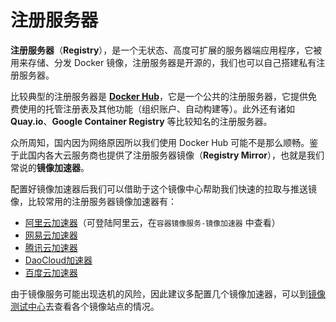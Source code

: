 # 注册服务器

**注册服务器**（**Registry**），是一个无状态、高度可扩展的服务器端应用程序，它被用来存储、分发 Docker 镜像，注册服务器是开源的，我们也可以自己搭建私有注册服务器。

比较典型的注册服务器是 [**Docker Hub**](https://hub.docker.com/)，它是一个公共的注册服务器，它提供免费使用的托管注册表及其他功能（组织账户、自动构建等）。此外还有诸如 **Quay.io**、**Google Container Registry** 等比较知名的注册服务器。

众所周知，国内因为网络原因所以我们使用 Docker Hub 可能不是那么顺畅。鉴于此国内各大云服务商也提供了注册服务器镜像（**Registry Mirror**），也就是我们常说的**镜像加速器**。

配置好镜像加速器后我们可以借助于这个镜像中心帮助我们快速的拉取与推送镜像，比较常用的注册服务器镜像加速器有：

* [阿里云加速器](https://www.aliyun.com/)（可登陆阿里云，在`容器镜像服务-镜像加速器` 中查看）
* [网易云加速器](https://hub-mirror.c.163.com/)
* [腾讯云加速器](https://mirror.ccs.tencentyun.com/)
* [DaoCloud加速器](http://f1361db2.m.daocloud.io)
* [百度云加速器](https://mirror.baidubce.com)

由于镜像服务可能出现迭机的风险，因此建议多配置几个镜像加速器，可以到[镜像测试中心](https://github.com/docker-practice/docker-registry-cn-mirror-test/actions)去查看各个镜像站点的情况。

